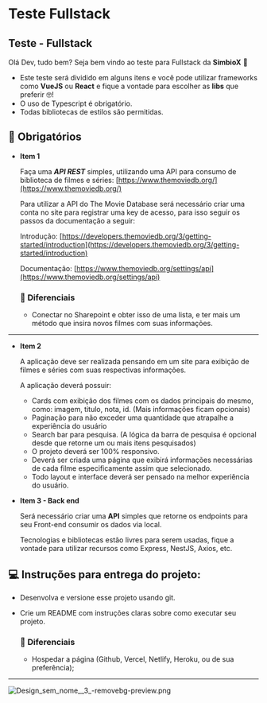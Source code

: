 # Teste Fullstack

## **Teste - Fullstack**

Olá Dev, tudo bem? Seja bem vindo ao teste para Fullstack da **SimbioX** 💙

- Este teste será dividido em alguns itens e você pode utilizar frameworks como **VueJS** ou **React** e fique a vontade para escolher as **libs** que preferir 🤓!
- O uso de Typescript é obrigatório.
- Todas bibliotecas de estilos são permitidas.

## **🎯 Obrigatórios**

- **Item 1**
    
    Faça uma ***API REST*** simples, utilizando uma API para consumo de biblioteca de filmes e séries: [https://www.themoviedb.org/](https://www.themoviedb.org/)
    
    Para utilizar a API do The Movie Database será necessário criar uma conta no site para registrar uma key de acesso, para isso seguir os passos da documentação a seguir: 
    
    Introdução: [https://developers.themoviedb.org/3/getting-started/introduction](https://developers.themoviedb.org/3/getting-started/introduction)
    
    Documentação: [https://www.themoviedb.org/settings/api](https://www.themoviedb.org/settings/api)
    
    ### **🥰 Diferenciais**
    
    - Conectar no Sharepoint e obter isso de uma lista, e ter mais um método que insira novos filmes com suas informações.

---

- **Item 2**
    
    A aplicação deve ser realizada pensando em um site para exibição de filmes e séries com suas respectivas informações.
    
    A aplicação deverá possuir: 
    
    - Cards com exibição dos filmes com os dados principais do mesmo, como: imagem, titulo, nota, id. (Mais informações ficam opcionais)
    - Paginação para não exceder uma quantidade que atrapalhe a experiência do usuário
    - Search bar para pesquisa. (A lógica da barra de pesquisa é opcional  desde que retorne um ou mais itens pesquisados)
    - O projeto deverá ser 100% responsivo.
    - Deverá ser criada uma página que exibirá informações necessárias de cada filme especificamente assim que selecionado.
    - Todo layout e interface deverá ser pensado na melhor experiência do usuário.
    

- **Item 3 - Back end**
    
    Será necessário criar uma **API** simples que retorne os endpoints para seu Front-end consumir os dados via local.
    
    Tecnologias e bibliotecas estão livres para serem usadas, fique a vontade para utilizar recursos como Express, NestJS, Axios, etc.
    

## **💻 Instruções para entrega do projeto:**

- Desenvolva e versione esse projeto usando git.
- Crie um README com instruções claras sobre como executar seu projeto.
    
    ### **🥰 Diferenciais**
    
    - Hospedar a página (Github, Vercel, Netlify, Heroku, ou de sua preferência);

---

![Design_sem_nome__3_-removebg-preview.png](https://s3-us-west-2.amazonaws.com/secure.notion-static.com/28471b81-6821-4347-b0a7-1f01864d0305/Design_sem_nome__3_-removebg-preview.png)
